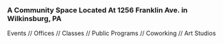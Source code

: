 ### A Community Space Located At 1256 Franklin Ave. in Wilkinsburg, PA

Events // Offices // Classes // Public Programs // Coworking // Art Studios

